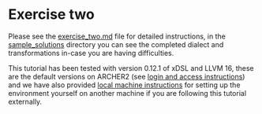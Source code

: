 # Exercise two

Please see the [exercise_two.md](exercise_two.md) file for detailed instructions, in the [sample_solutions](sample_solutions) directory you can see the completed dialect and transformations in-case you are having difficulties.

This tutorial has been tested with version 0.12.1 of xDSL and LLVM 16, these are the default versions on ARCHER2 (see [login and access instructions](https://github.com/xdslproject/training-intro/blob/main/practical/general/ARCHER2.md)) and we have also provided [local machine instructions](https://github.com/xdslproject/training-intro/blob/main/practical/general/local.md) for setting up the environment yourself on another machine if you are following this tutorial externally.
